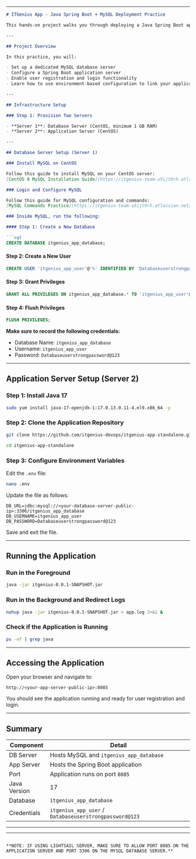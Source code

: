

---

```markdown
# ITGenius App - Java Spring Boot + MySQL Deployment Practice

This hands-on project walks you through deploying a Java Spring Boot application connected to a MySQL database using two CentOS servers.

---

## Project Overview

In this practice, you will:

- Set up a dedicated MySQL database server
- Configure a Spring Boot application server
- Enable user registration and login functionality
- Learn how to use environment-based configuration to link your application with a database

---

## Infrastructure Setup

### Step 1: Provision Two Servers

- **Server 1**: Database Server (CentOS, minimum 1 GB RAM)
- **Server 2**: Application Server (CentOS)

---

## Database Server Setup (Server 1)

### Install MySQL on CentOS

Follow this guide to install MySQL on your CentOS server:  
[CentOS 8 MySQL Installation Guide](https://itgenius-team-u5ijt9rh.atlassian.net/wiki/spaces/documentat/pages/14417929/CentOS+8)

### Login and Configure MySQL

Follow this guide for MySQL configuration and commands:  
[MySQL Commands Practice](https://itgenius-team-u5ijt9rh.atlassian.net/wiki/spaces/documentat/pages/14319683/Commands+Practice)

### Inside MySQL, run the following:

#### Step 1: Create a New Database

```sql
CREATE DATABASE itgenius_app_database;
```

#### Step 2: Create a New User

```sql
CREATE USER 'itgenius_app_user'@'%' IDENTIFIED BY 'Databaseuserstrongpassword@123';
```

#### Step 3: Grant Privileges

```sql
GRANT ALL PRIVILEGES ON itgenius_app_database.* TO 'itgenius_app_user'@'%';
```

#### Step 4: Flush Privileges

```sql
FLUSH PRIVILEGES;
```

**Make sure to record the following credentials:**

- Database Name: `itgenius_app_database`
- Username: `itgenius_app_user`
- Password: `Databaseuserstrongpassword@123`

---

## Application Server Setup (Server 2)

### Step 1: Install Java 17

```bash
sudo yum install java-17-openjdk-1:17.0.13.0.11-4.el9.x86_64 -y
```

### Step 2: Clone the Application Repository

```bash
git clone https://github.com/itgenius-devops/itgenius-app-standalone.git
```

```bash
cd itgenius-app-standalone
```

### Step 3: Configure Environment Variables

Edit the `.env` file:

```bash
nano .env
```

Update the file as follows:

```env
DB_URL=jdbc:mysql://<your-database-server-public-ip>:3306/itgenius_app_database
DB_USERNAME=itgenius_app_user
DB_PASSWORD=Databaseuserstrongpassword@123
```

Save and exit the file.

---

## Running the Application

### Run in the Foreground

```bash
java -jar itgenius-0.0.1-SNAPSHOT.jar
```

### Run in the Background and Redirect Logs

```bash
nohup java -jar itgenius-0.0.1-SNAPSHOT.jar > app.log 2>&1 &
```

### Check if the Application is Running

```bash
ps -ef | grep java
```

---

## Accessing the Application

Open your browser and navigate to:

```
http://<your-app-server-public-ip>:8085
```

You should see the application running and ready for user registration and login.

---

## Summary

| Component       | Detail                                        |
|-----------------|-----------------------------------------------|
| DB Server       | Hosts MySQL and `itgenius_app_database`       |
| App Server      | Hosts the Spring Boot application             |
| Port            | Application runs on port `8085`               |
| Java Version    | 17                                            |
| Database        | `itgenius_app_database`                       |
| Credentials     | `itgenius_app_user` / `Databaseuserstrongpassword@123` |

---



---
```

**NOTE: IF USING LIGHTSAIL SERVER, MAKE SURE TO ALLOW PORT 8085 ON THE APPLICATION SERVER AND PORT 3306 ON THE MYSQL DATABASE SERVER.**
